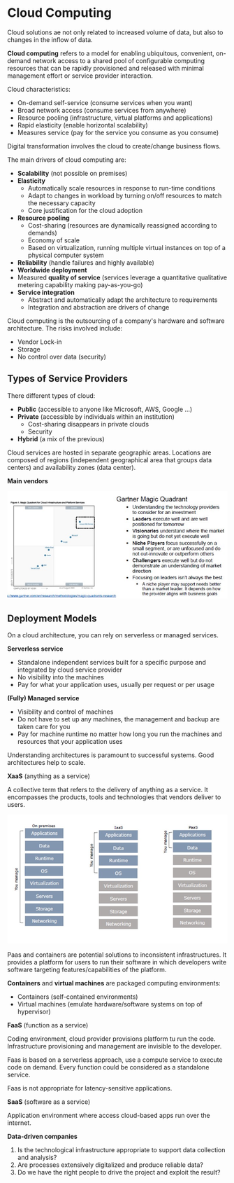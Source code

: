# Cloud Computing

Cloud solutions ae not only related to increased volume of data, but also to changes in the inflow of data.

**Cloud computing** refers to a model for enabling ubiquitous, convenient, on-demand network access to a shared pool of configurable computing resources that can be rapidly provisioned and released with minimal management effort or service provider interaction.

Cloud characteristics:

- On-demand self-service (consume services when you want)
- Broad network access (consume services from anywhere)
- Resource pooling (infrastructure, virtual platforms and applications)
- Rapid elasticity (enable horizontal scalability)
- Measures service (pay for the service you consume as you consume)

Digital transformation involves the cloud to create/change business flows.

The main drivers of cloud computing are:

- **Scalability** (not possible on premises)
- **Elasticity**
    - Automatically scale resources in response to run-time conditions
    - Adapt to changes in workload by turning on/off resources to match the necessary capacity
    - Core justification for the cloud adoption
- **Resource pooling**
    - Cost-sharing (resources are dynamically reassigned according to demands)
    - Economy of scale
    - Based on virtualization, running multiple virtual instances on top of a physical computer system
- **Reliability** (handle failures and highly available)
- **Worldwide deployment** 
- Measured **quality of service** (services leverage a quantitative qualitative metering capability making pay-as-you-go)
- **Service integration**
    - Abstract and automatically adapt the architecture to requirements
    - Integration and abstraction are drivers of change

Cloud computing is the outsourcing of a company's hardware and software architecture.
The risks involved include:

- Vendor Lock-in
- Storage
- No control over data (security)

## Types of Service Providers

There different types of cloud:

- **Public** (accessible to anyone like Microsoft, AWS, Google ...)
- **Private** (accessible by individuals within an institution)
    - Cost-sharing disappears in private clouds
    - Security
- **Hybrid** (a mix of the previous)

Cloud services are hosted in separate geographic areas.
Locations are composed of regions (independent geographical area that groups data centers) and availability zones (data center).

**Main vendors**

![](gartner.jpg)

## Deployment Models

On a cloud architecture, you can rely on serverless or managed services.

**Serverless service**

- Standalone independent services built for a specific purpose and integrated by cloud service provider
- No visibility into the machines
- Pay for what your application uses, usually per request or per usage

**(Fully) Managed service**

- Visibility and control of machines
- Do not have to set up any machines, the management and backup are taken care for you
- Pay for machine runtime no matter how long you run the machines and resources that your application uses

Understanding architectures is paramount to successful systems.
Good architectures help to scale.

**XaaS** (anything as a service)

A collective term that refers to the delivery of anything as a service.
It encompasses the products, tools and technologies that vendors deliver to users.

![](models.jpg)

Paas and containers are potential solutions to inconsistent infrastructures.
It provides a platform for users to run their software in which developers write software targeting features/capabilities of the platform.

**Containers** and **virtual machines** are packaged computing environments:

- Containers (self-contained environments)
- Virtual machines (emulate hardware/software systems on top of hypervisor)

**FaaS** (function as a service)

Coding environment, cloud provider provisions platform tu run the code.
Infrastructure provisioning and management are invisible to the developer.

Faas is based on a serverless approach, use a compute service to execute code on demand.
Every function could be considered as a standalone service.

Faas is not appropriate for latency-sensitive applications.

**SaaS** (software as a service)

Application environment where access cloud-based apps run over the internet.

**Data-driven companies**

1. Is the technological infrastructure appropriate to support data collection and analysis?
2. Are processes extensively digitalized and produce reliable data?
3. Do we have the right people to drive the project and exploit the result?